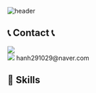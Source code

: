 <div align="left">

![header](https://capsule-render.vercel.app/api?type=waving&color=timeGradient&text=Welcome%20to%20Haeun's%20GitHub%20👋&animation=twinkling&fontSize=35&fontAlignY=40&fontAlign=70&height=250)
</div>



 
## 📞 Contact 📞
<div style="display:flex; flex-direction:row;">
    <a href="https://www.instagram.com/hanh.ng29/">
        <img src="https://img.shields.io/badge/Instagram-E4405F?style=for-the-badge&logo=Instagram&logoColor=white"> 
    </a>
</div>
<div style="display:flex; flex-direction:row;">
    <a>
        <img src="https://img.shields.io/badge/Gmail-D14836?style=for-the-badge&logo=gmail&logoColor=white"> hanh291029@naver.com
    </a>
</div>

## 🚀 Skills
<div>
 <a>
   <img https://img.shields.io/badge/Java-ED8B00?style=for-the-badge&logo=openjdk&logoColor=white>
 </a>
 <a>
   <img https://img.shields.io/badge/JavaScript-F7DF1E?style=for-the-badge&logo=JavaScript&logoColor=white>
 </a>
 <a>
  <img  https://img.shields.io/badge/HTML-239120?style=for-the-badge&logo=html5&logoColor=white>
 </a>
 <a>
 <img   https://img.shields.io/badge/CSS-239120?&style=for-the-badge&logo=css3&logoColor=white>
 </a>
</div>

